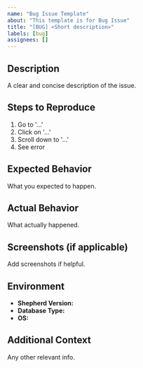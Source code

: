 ```yaml
---
name: "Bug Issue Template"
about: "This template is for Bug Issue"
title: "[BUG] <Short description>"
labels: [bug]
assignees: []
---
```


## Description

A clear and concise description of the issue.

## Steps to Reproduce

1. Go to '...'
2. Click on '...'
3. Scroll down to '...'
4. See error

## Expected Behavior

What you expected to happen.

## Actual Behavior

What actually happened.

## Screenshots (if applicable)

Add screenshots if helpful.

## Environment

- **Shepherd Version:** <!-- e.g., 0.1.0 -->
- **Database Type:** <!-- e.g., PostgreSQL, Oracle -->
- **OS:** <!-- e.g., Ubuntu 22.04 -->

## Additional Context

Any other relevant info.
